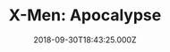 ---
title: "X-Men: Apocalypse"
year: 2016
date: 2018-09-30T18:43:25.000Z
permalink: /almanac/movies/2018-09-30-x-men-apocalypse/index.html
rating: 3
tmdbid: 246655
---
